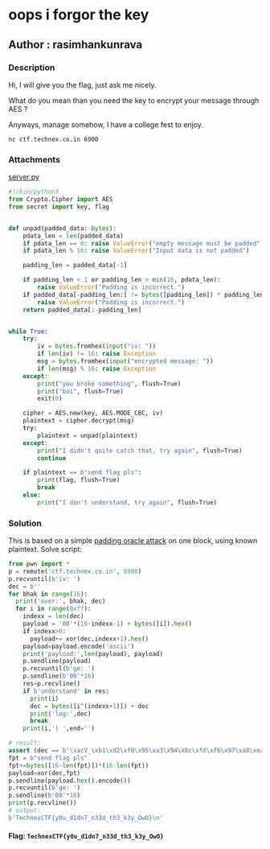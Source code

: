# oops i forgor the key
## Author : rasimhankunrava

### Description
Hi, I will give you the flag, just ask me nicely.

What do you mean than you need the key to encrypt your message through AES ?

Anyways, manage somehow, I have a college fest to enjoy.

`nc ctf.technex.co.in 6900`

### Attachments
[server.py](server.py)
```py
#!/bin/python3
from Crypto.Cipher import AES
from secret import key, flag


def unpad(padded_data: bytes):
    pdata_len = len(padded_data)
    if pdata_len == 0: raise ValueError("empty message must be padded")
    if pdata_len % 16: raise ValueError("Input data is not padded")

    padding_len = padded_data[-1]

    if padding_len < 1 or padding_len > min(16, pdata_len):
        raise ValueError("Padding is incorrect.")
    if padded_data[-padding_len:] != bytes([padding_len]) * padding_len:
        raise ValueError("Padding is incorrect.")
    return padded_data[:-padding_len]


while True:
    try:
        iv = bytes.fromhex(input("iv: "))
        if len(iv) != 16: raise Exception
        msg = bytes.fromhex(input("encrypted message: "))
        if len(msg) % 16: raise Exception
    except:
        print("you broke something", flush=True)
        print("bai", flush=True)
        exit(0)

    cipher = AES.new(key, AES.MODE_CBC, iv)
    plaintext = cipher.decrypt(msg)
    try:
        plaintext = unpad(plaintext)
    except:
        print("I didn't quite catch that, try again", flush=True)
        continue

    if plaintext == b"send flag pls":
        print(flag, flush=True)
        break
    else:
        print("I don't understand, try again", flush=True)
```

### Solution
This is based on a simple [padding oracle attack](https://en.wikipedia.org/wiki/Padding_oracle_attack#Encrypting_messages_with_Padding_oracle_attack_(CBC-R)) on one block, using known plaintext.
Solve script:
```py
from pwn import *
p = remote('ctf.technex.co.in', 6900)
p.recvuntil(b'iv: ')
dec = b''
for bhak in range(16):
  print('over:', bhak, dec)
  for i in range(0xff):
    indexx = len(dec)
    payload = '00'*(16-indexx-1) + bytes([i]).hex()
    if indexx>0:
      payload+= xor(dec,indexx+1).hex()
    payload=payload.encode('ascii')
    print('payload:',len(payload), payload)
    p.sendline(payload)
    p.recvuntil(b'ge: ')
    p.sendline(b'00'*16)
    res=p.recvline()
    if b'understand' in res:
      print(i)
      dec = bytes([i^(indexx+1)]) + dec
      print('log:',dec)
      break
    print(i,'| ',end='')

# result:
assert (dec == b'\xacV_\xb1\xd2\xf0\x95\xa3\x94\x8c\xfd\xfb\x97\xa8\xea\x90')
fpt = b"send flag pls"
fpt+=bytes([16-len(fpt)])*(16-len(fpt))
payload=xor(dec,fpt)
p.sendline(payload.hex().encode())
p.recvuntil(b'ge: ')
p.sendline(b'00'*16)
print(p.recvline())
# output:
b'TechnexCTF{y0u_d1dn7_n33d_th3_k3y_OwO}\n'
```
#### Flag: `TechnexCTF{y0u_d1dn7_n33d_th3_k3y_OwO}`
